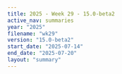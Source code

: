 ```yaml
---
title: 2025 - Week 29 - 15.0-beta2
active_nav: summaries
year: "2025"
filename: "wk29"
version: "15.0-beta2"
start_date: "2025-07-14"
end_date: "2025-07-20"
layout: "summary"
---
```

